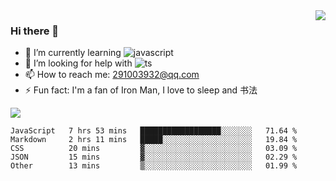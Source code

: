 <img align='right' src='https://github-readme-stats.vercel.app/api?username=niaogege&show_icons=true&theme=radical'/>

### Hi there 👋

- 🌱 I’m currently learning ![javascript](https://img.shields.io/badge/javacript-learn-orange)
- 🤔 I’m looking for help with ![ts](https://img.shields.io/badge/ts-learn-yellow)
- 📫 How to reach me: 291003932@qq.com
- ⚡ Fun fact:  I'm a fan of Iron Man, I love to sleep and 书法

![](https://github-readme-stats.vercel.app/api/top-langs/?username=niaogege&layout=compact)

<!--START_SECTION:waka-->
```text
JavaScript   7 hrs 53 mins   ██████████████████░░░░░░░   71.64 % 
Markdown     2 hrs 11 mins   █████░░░░░░░░░░░░░░░░░░░░   19.84 % 
CSS          20 mins         ▓░░░░░░░░░░░░░░░░░░░░░░░░   03.09 % 
JSON         15 mins         ▓░░░░░░░░░░░░░░░░░░░░░░░░   02.29 % 
Other        13 mins         ▒░░░░░░░░░░░░░░░░░░░░░░░░   01.99 % 
```
<!--END_SECTION:waka-->
